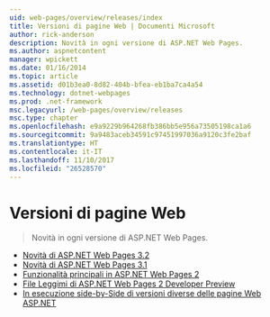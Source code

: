 ```yaml
---
uid: web-pages/overview/releases/index
title: Versioni di pagine Web | Documenti Microsoft
author: rick-anderson
description: Novità in ogni versione di ASP.NET Web Pages.
ms.author: aspnetcontent
manager: wpickett
ms.date: 01/16/2014
ms.topic: article
ms.assetid: d01b3ea0-8d82-404b-bfea-eb1ba7ca4a54
ms.technology: dotnet-webpages
ms.prod: .net-framework
msc.legacyurl: /web-pages/overview/releases
msc.type: chapter
ms.openlocfilehash: e9a9229b964268fb386bb5e956a73505198ca1a6
ms.sourcegitcommit: 9a9483aceb34591c97451997036a9120c3fe2baf
ms.translationtype: HT
ms.contentlocale: it-IT
ms.lasthandoff: 11/10/2017
ms.locfileid: "26528570"
---
```

<a name="web-pages-releases"></a>Versioni di pagine Web
====================
> Novità in ogni versione di ASP.NET Web Pages.


- [Novità di ASP.NET Web Pages 3.2](whats-new-in-aspnet-web-pages-32.md)
- [Novità di ASP.NET Web Pages 3.1](whats-new-aspnet-web-pages-31.md)
- [Funzionalità principali in ASP.NET Web Pages 2](top-features-in-web-pages-2.md)
- [File Leggimi di ASP.NET Web Pages 2 Developer Preview](aspnet-web-pages-2-developer-preview-readme.md)
- [In esecuzione side-by-Side di versioni diverse delle pagine Web ASP.NET](running-v1-and-v2-sites-side-by-side.md)
